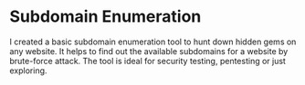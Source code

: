 # Subdomain Enumeration

I created a basic subdomain enumeration tool to hunt down hidden gems on any website. It helps to find out the available subdomains for a website by brute-force attack. The tool is ideal for security testing, pentesting or just exploring.
